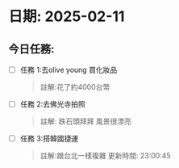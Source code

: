 # 日期: 2025-02-11
## 今日任務:
- [ ] 任務 1:去olive young 買化妝品
  > 註解:花了約4000台幣  
- [ ] 任務 2:去佛光寺拍照
  > 註解: 跌石頭拜拜 風景很漂亮
- [ ] 任務 3:搭韓國捷運
  > 註解:跟台北一樣複雜
更新時間: 23:00:45

